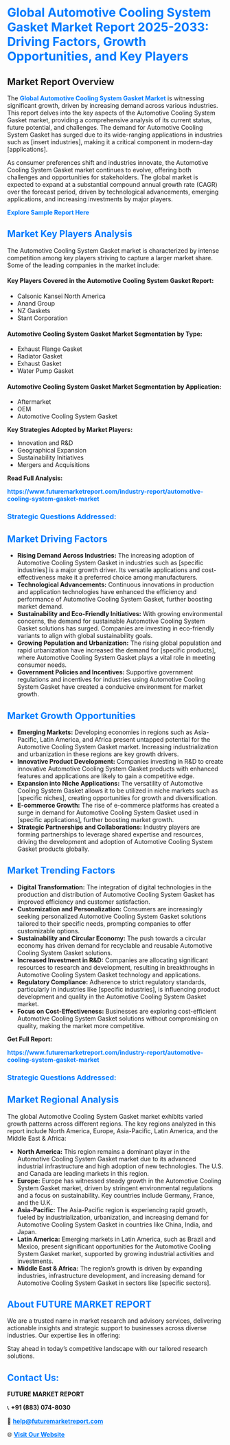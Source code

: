 <h1 style="color: #007BFF;">Global Automotive Cooling System Gasket Market Report 2025-2033: Driving Factors, Growth Opportunities, and Key Players</h1>

<section id="overview">
<h2>Market Report Overview</h2>
<p>The <a href="https://www.futuremarketreport.com/industry-report/automotive-cooling-system-gasket-market" style="color: #007BFF; text-decoration: none;"><strong>Global Automotive Cooling System Gasket Market</strong></a> is witnessing significant growth, driven by increasing demand across various industries. This report delves into the key aspects of the Automotive Cooling System Gasket market, providing a comprehensive analysis of its current status, future potential, and challenges. The demand for Automotive Cooling System Gasket has surged due to its wide-ranging applications in industries such as [insert industries], making it a critical component in modern-day [applications].</p>
<p>As consumer preferences shift and industries innovate, the Automotive Cooling System Gasket market continues to evolve, offering both challenges and opportunities for stakeholders. The global market is expected to expand at a substantial compound annual growth rate (CAGR) over the forecast period, driven by technological advancements, emerging applications, and increasing investments by major players.</p>
</section>

<section id="overview">
<p><a href="https://www.futuremarketreport.com/request-sample/reportId=126239" style="color: #007BFF; text-decoration: none;"><strong>Explore Sample Report Here</strong></a></p>
</section>

<section id="key-players">
<h2 style="color: #007BFF;">Market Key Players Analysis</h2>
<p>The Automotive Cooling System Gasket market is characterized by intense competition among key players striving to capture a larger market share. Some of the leading companies in the market include:</p>
<h4>Key Players Covered in the Automotive Cooling System Gasket Report:</h4>
<ul><li>Calsonic Kansei North America</li><li>Anand Group</li><li>NZ Gaskets</li><li>Stant Corporation</li></ul>
<h4>Automotive Cooling System Gasket Market Segmentation by Type:</h4>
<ul><li>Exhaust Flange Gasket</li><li>Radiator Gasket</li><li>Exhaust Gasket</li><li>Water Pump Gasket</li></ul>

<h4>Automotive Cooling System Gasket Market Segmentation by Application:</h4>
<ul><li>Aftermarket</li><li>OEM</li><li>Automotive Cooling System Gasket</li></ul>
<p><strong>Key Strategies Adopted by Market Players:</strong></p>
<ul>
<li>Innovation and R&D</li>
<li>Geographical Expansion</li>
<li>Sustainability Initiatives</li>
<li>Mergers and Acquisitions</li>
</ul>
</section>

<section>
<p><strong>Read Full Analysis: </strong></p><a href="https://www.futuremarketreport.com/industry-report/automotive-cooling-system-gasket-market" style="color: #007BFF; text-decoration: none;"><strong>https://www.futuremarketreport.com/industry-report/automotive-cooling-system-gasket-market</strong></a>
<h3 style="color: #007BFF;">Strategic Questions Addressed:</h3>
</section>

<section id="driving-factors">
<h2 style="color: #007BFF;">Market Driving Factors</h2>
<ul>
<li><strong>Rising Demand Across Industries:</strong> The increasing adoption of Automotive Cooling System Gasket in industries such as [specific industries] is a major growth driver. Its versatile applications and cost-effectiveness make it a preferred choice among manufacturers.</li>
<li><strong>Technological Advancements:</strong> Continuous innovations in production and application technologies have enhanced the efficiency and performance of Automotive Cooling System Gasket, further boosting market demand.</li>
<li><strong>Sustainability and Eco-Friendly Initiatives:</strong> With growing environmental concerns, the demand for sustainable Automotive Cooling System Gasket solutions has surged. Companies are investing in eco-friendly variants to align with global sustainability goals.</li>
<li><strong>Growing Population and Urbanization:</strong> The rising global population and rapid urbanization have increased the demand for [specific products], where Automotive Cooling System Gasket plays a vital role in meeting consumer needs.</li>
<li><strong>Government Policies and Incentives:</strong> Supportive government regulations and incentives for industries using Automotive Cooling System Gasket have created a conducive environment for market growth.</li>
</ul>
</section>

<section id="growth-opportunities">
<h2 style="color: #007BFF;">Market Growth Opportunities</h2>
<ul>
<li><strong>Emerging Markets:</strong> Developing economies in regions such as Asia-Pacific, Latin America, and Africa present untapped potential for the Automotive Cooling System Gasket market. Increasing industrialization and urbanization in these regions are key growth drivers.</li>
<li><strong>Innovative Product Development:</strong> Companies investing in R&D to create innovative Automotive Cooling System Gasket products with enhanced features and applications are likely to gain a competitive edge.</li>
<li><strong>Expansion into Niche Applications:</strong> The versatility of Automotive Cooling System Gasket allows it to be utilized in niche markets such as [specific niches], creating opportunities for growth and diversification.</li>
<li><strong>E-commerce Growth:</strong> The rise of e-commerce platforms has created a surge in demand for Automotive Cooling System Gasket used in [specific applications], further boosting market growth.</li>
<li><strong>Strategic Partnerships and Collaborations:</strong> Industry players are forming partnerships to leverage shared expertise and resources, driving the development and adoption of Automotive Cooling System Gasket products globally.</li>
</ul>
</section>

<section id="trending-factors">
<h2 style="color: #007BFF;">Market Trending Factors</h2>
<ul>
<li><strong>Digital Transformation:</strong> The integration of digital technologies in the production and distribution of Automotive Cooling System Gasket has improved efficiency and customer satisfaction.</li>
<li><strong>Customization and Personalization:</strong> Consumers are increasingly seeking personalized Automotive Cooling System Gasket solutions tailored to their specific needs, prompting companies to offer customizable options.</li>
<li><strong>Sustainability and Circular Economy:</strong> The push towards a circular economy has driven demand for recyclable and reusable Automotive Cooling System Gasket solutions.</li>
<li><strong>Increased Investment in R&D:</strong> Companies are allocating significant resources to research and development, resulting in breakthroughs in Automotive Cooling System Gasket technology and applications.</li>
<li><strong>Regulatory Compliance:</strong> Adherence to strict regulatory standards, particularly in industries like [specific industries], is influencing product development and quality in the Automotive Cooling System Gasket market.</li>
<li><strong>Focus on Cost-Effectiveness:</strong> Businesses are exploring cost-efficient Automotive Cooling System Gasket solutions without compromising on quality, making the market more competitive.</li>
</ul>
</section>

<section>
<p><strong>Get Full Report: </strong></p><a href="https://www.futuremarketreport.com/industry-report/automotive-cooling-system-gasket-market" style="color: #007BFF; text-decoration: none;"><strong>https://www.futuremarketreport.com/industry-report/automotive-cooling-system-gasket-market</strong></a>
<h3 style="color: #007BFF;">Strategic Questions Addressed:</h3>
</section>


<section id="regional-analysis">
<h2 style="color: #007BFF;">Market Regional Analysis</h2>
<p>The global Automotive Cooling System Gasket market exhibits varied growth patterns across different regions. The key regions analyzed in this report include North America, Europe, Asia-Pacific, Latin America, and the Middle East & Africa:</p>
<ul>
<li><strong>North America:</strong> This region remains a dominant player in the Automotive Cooling System Gasket market due to its advanced industrial infrastructure and high adoption of new technologies. The U.S. and Canada are leading markets in this region.</li>
<li><strong>Europe:</strong> Europe has witnessed steady growth in the Automotive Cooling System Gasket market, driven by stringent environmental regulations and a focus on sustainability. Key countries include Germany, France, and the U.K.</li>
<li><strong>Asia-Pacific:</strong> The Asia-Pacific region is experiencing rapid growth, fueled by industrialization, urbanization, and increasing demand for Automotive Cooling System Gasket in countries like China, India, and Japan.</li>
<li><strong>Latin America:</strong> Emerging markets in Latin America, such as Brazil and Mexico, present significant opportunities for the Automotive Cooling System Gasket market, supported by growing industrial activities and investments.</li>
<li><strong>Middle East & Africa:</strong> The region’s growth is driven by expanding industries, infrastructure development, and increasing demand for Automotive Cooling System Gasket in sectors like [specific sectors].</li>
</ul>
</section>

<footer>
<h2 style="color: #007BFF;">About FUTURE MARKET REPORT</h2>
<p>We are a trusted name in market research and advisory services, delivering actionable insights and strategic support to businesses across diverse industries. Our expertise lies in offering:</p>

<p>Stay ahead in today’s competitive landscape with our tailored research solutions.</p>

<h2 style="color: #007BFF;">Contact Us:</h2>
<p><strong>FUTURE MARKET REPORT</strong></p>
<p>📞 <strong>+91 (883) 074-8030</strong></p>
<p>📧 <strong><a href="mailto:help@futuremarketreport.com" style="color: #007BFF;">help@futuremarketreport.com</a></strong></p>
<p>🌐 <strong><a href="https://www.futuremarketreport.com/" style="color: #007BFF;">Visit Our Website</a></strong></p>
</footer>